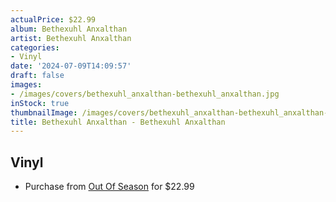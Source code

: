 ```yaml
---
actualPrice: $22.99
album: Bethexuhl Anxalthan
artist: Bethexuhl Anxalthan
categories:
- Vinyl
date: '2024-07-09T14:09:57'
draft: false
images:
- /images/covers/bethexuhl_anxalthan-bethexuhl_anxalthan.jpg
inStock: true
thumbnailImage: /images/covers/bethexuhl_anxalthan-bethexuhl_anxalthan-thumb.jpg
title: Bethexuhl Anxalthan - Bethexuhl Anxalthan
---
```


## Vinyl
* Purchase from [Out Of Season](https://www.outofseasonlabel.com/products/bethexuhl-anaxalthan-bethexuhl-anxalthan-vinyl-lp) for $22.99

